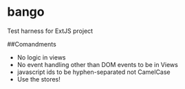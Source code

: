 bango
=====

Test harness for ExtJS project

##Comandments

* No logic in views
* No event handling other than DOM events to be in Views
* javascript ids to be hyphen-separated not CamelCase
* Use the stores!
